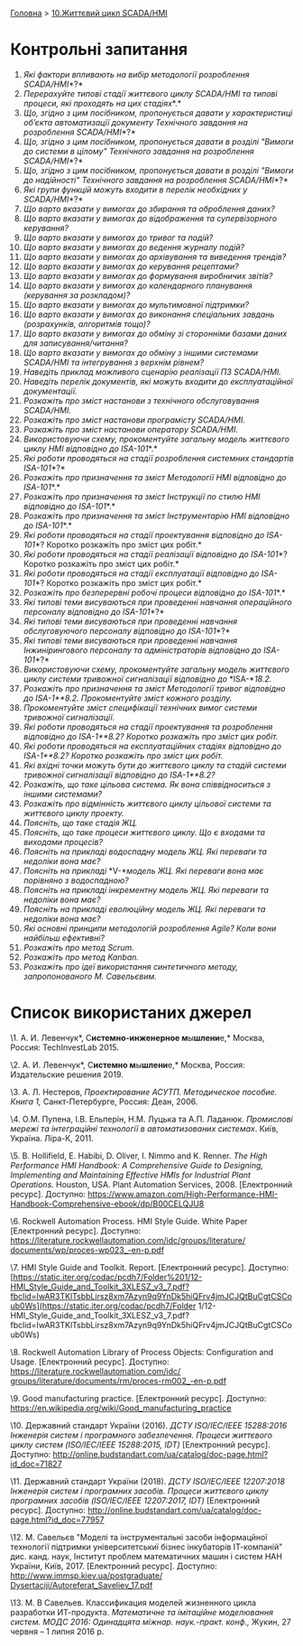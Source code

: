 [Головна](README.md) > [10.Життєвий цикл SCADA/HMI](10.md)

# Контрольні запитання 

1. *Які фактори впливають на вибір     методології розроблення* *SCADA/HMI**?*
2. *Перерахуйте типові стадії     життєвого циклу* *SCADA/HMI* *та* *типові процеси, які проходять на цих стадіях**.*
3. *Що, згідно з цим посібником,     пропонується давати у характеристиці об’єкта автоматизації документу     Технічного завдання на розроблення* *SCADA/HMI**?*
4. *Що, згідно з цим посібником,     пропонується давати в розділі "Вимоги до системи в цілому"     Технічного завдання на розроблення* *SCADA/HMI**?*
5. *Що, згідно з цим посібником,     пропонується давати в розділі "Вимоги до надійності" Технічного     завдання на розроблення* *SCADA/HMI**?*
6. *Які групи функцій можуть     входити в перелік необхідних у* *SCADA/HMI**?*
7. *Що варто вказати у вимогах до збирання     та оброблення даних?*
8. *Що варто вказати у вимогах до     відображення та супервізорного керування?*
9. *Що варто вказати у вимогах до     тривог та подій?*
10. *Що варто вказати у вимогах до     ведення журналу подій?*
11. *Що варто вказати у вимогах до     архівування та виведення трендів?*
12. *Що варто вказати у вимогах до* *керування     рецептами?*
13. *Що варто вказати у вимогах до     формування виробничих звітів?*
14. *Що варто вказати у вимогах до     календарного планування (керування за розкладом)?*
15. *Що варто вказати у вимогах до     мультимовної підтримки?*
16. *Що варто вказати у вимогах до     виконання спеціальних завдань (розрахунків, алгоритмів тощо)?*
17. *Що варто вказати у вимогах до     обміну зі сторонніми базами даних для записування/читання?*
18. *Що варто вказати у вимогах до     обміну з іншими системами SCADA/HMI та інтегрування з верхнім рівнем?*
19. *Наведіть приклад можливого     сценарію реалізації ПЗ SCADA/HMI.*
20. *Наведіть перелік документів,     які можуть входити до експлуатаційної документації.*
21. *Розкажіть про зміст настанови з     технічного обслуговування SCADA/HMI.*
22. *Розкажіть про зміст настанови     програмісту SCADA/HMI.*
23. *Розкажіть про зміст настанови     оператору SCADA/HMI.*
24. *Використовуючи схему,     прокоментуйте загальну модель      життєвого циклу HMI* *відповідно     до* *ISA-101**.*
25. *Які роботи проводяться на стадії     розроблення системних стандартів* *ISA-101**?*
26. *Розкажіть про призначення та     зміст Методології* *HMI* *відповідно до* *ISA-101**.*
27. *Розкажіть про призначення та     зміст* *Інструкції     по стилю HMI* *відповідно     до* *ISA-101**.*
28. *Розкажіть про призначення та     зміст* *Інструментарію     HMI відповідно до* *ISA-101**.*
29. *Які роботи проводяться на     стадії проектування відповідно до* *ISA-101**? Коротко розкажіть про зміст     цих робіт.*
30. *Які роботи проводяться на     стадії реалізації відповідно до* *ISA-101**? Коротко розкажіть про зміст     цих робіт.*
31. *Які роботи проводяться на     стадії експлуатації відповідно до* *ISA-101**? Коротко розкажіть про зміст     цих робіт.*
32. *Розкажіть про безперервні     робочі процеси відповідно до* *ISA-101**.*
33. *Які типові теми висуваються при     проведенні навчання операційного персоналу відповідно до* *ISA-101**?*
34. *Які типові теми висуваються при     проведенні навчання обслуговуючого персоналу відповідно до* *ISA-101**?*
35. *Які типові теми висуваються при     проведенні навчання Інжинірингового персоналу та адміністраторів     відповідно до* *ISA-101**?*
36. *Використовуючи схему,     прокоментуйте загальну модель      життєвого циклу системи тривожної сигналізації* *відповідно до* *ISA-**18.2.*
37. *Розкажіть про призначення та     зміст Методології тривог* *відповідно     до* *ISA-1**8.2. Прокоментуйте зміст кожного розділу.*
38. *Прокоментуйте зміст     специфікації технічних вимог системи тривожної сигналізації.*
39. *Які роботи проводяться на     стадії проектування та розроблення відповідно до* *ISA-1**8.2? Коротко розкажіть про     зміст цих робіт.*
40. *Які роботи проводяться на     експлуатаційних стадіях відповідно до* *ISA-1**8.2? Коротко розкажіть про     зміст цих робіт.*
41. *Які вхідні точки можуть бути до     життєвого циклу та стадій системи тривожної сигналізації відповідно до* *ISA-1**8.2?*
42. *Розкажіть, що таке цільова     система. Як вона співвідноситься з іншими системами?*
43. *Розкажіть про відмінність     життєвого циклу цільової системи та життєвого циклу проекту.*
44. *Поясніть, що таке стадія     ЖЦ.*  
45. *Поясніть, що таке процеси     життєвого циклу. Що є входами та виходами процесів?*
46. *Поясніть на прикладі водоспадну     модель ЖЦ. Які переваги та недоліки вона має?*
47. *Поясніть на прикладі* *V-**модель ЖЦ. Які переваги вона     має* *порівняно     з водоспадною?*
48. *Поясніть на прикладі     інкрементну модель ЖЦ. Які переваги та недоліки вона має?*
49. *Поясніть на прикладі еволюційну     модель ЖЦ. Які переваги та недоліки вона має?*
50. *Які основні принципи     методологій розроблення Agile? Коли вони найбільш ефективні?*
51. *Розкажіть про метод Scrum.*
52. *Розкажіть про метод Kanban.*
53. *Розкажіть про ідеї використання     синтетичного методу, запропонованого 
         М. Савельєвим.* 

# Список використаних джерел

\1.    А. И. Левенчук*, С**истемно-инженерное м**ы**шлени**е,* Москва, Россия: TechInvestLab 2015. 

\2.    А. И. Левенчук*, С**истемно м**ы**шлени**е,* Москва, Россия: Издательские решения 2019. 

\3.    А. Л. Нестеров, *Проектирование АСУТП. Методическое пособие. Книга 1,* Санкт-Петербурге, Россия: Деан, 2006.

\4.    О.М. Пупена, І.В. Ельперін, Н.М. Луцька та А.П. Ладанюк. *Промислові мережі та інтеграційні технології в автоматизованих системах*. Київ, Україна. Ліра-К, 2011.

\5.    B. Hollifield, E. Habibi, D. Oliver, I. Nimmo and K. Renner. *The High Performance HMI Handbook: A Comprehensive Guide to Designing, Implementing and Maintaining Effective HMIs for Industrial Plant Operations.* Houston, USA. Plant Automation Services, 2008. [Електронний ресурс]. Доступно: https://www.amazon.com/High-Performance-HMI-Handbook-Comprehensive-ebook/dp/B00CELQJU8 

\6.    Rockwell Automation Process. HMI Style Guide. White Paper [Електронний ресурс]. Доступно: [https://literature.rockwellautomation.com/idc/groups/literature/ documents/wp/proces-wp023_-en-p.pdf](https://literature.rockwellautomation.com/idc/groups/literature/documents/wp/proces-wp023_-en-p.pdf) 

\7.    HMI Style Guide and Toolkit. Report. [Електронний ресурс]. Доступно: [https://static.iter.org/codac/pcdh7/Folder%201/12-HMI_Style_Guide_and_Toolkit_3XLESZ_v3_7.pdf?fbclid=IwAR3TKlTsbbLirsz8xm7Azyn9q9YnDk5hiQFrv4jmJCJQtBuCgtCSCoub0Ws](https://static.iter.org/codac/pcdh7/Folder 1/12-HMI_Style_Guide_and_Toolkit_3XLESZ_v3_7.pdf?fbclid=IwAR3TKlTsbbLirsz8xm7Azyn9q9YnDk5hiQFrv4jmJCJQtBuCgtCSCoub0Ws) 

\8.    Rockwell Automation Library of Process Objects: Configuration and Usage. [Електронний ресурс]. Доступно: [https://literature.rockwellautomation.com/idc/ groups/literature/documents/rm/proces-rm002_-en-p.pdf](https://literature.rockwellautomation.com/idc/groups/literature/documents/rm/proces-rm002_-en-p.pdf)

\9.    Good manufacturing practice. [Електронний ресурс]. Доступно: https://en.wikipedia.org/wiki/Good_manufacturing_practice

\10.  Державний стандарт України (2016). *ДСТУ ISO/IEC/IEEE 15288:2016 Інженерія систем і програмного забезпечення. Процеси життєвого циклу систем (ISO/IEC/IEEE 15288:2015, IDT)* [Електронний ресурс]. Доступно: http://online.budstandart.com/ua/catalog/doc-page.html?id_doc=71827

\11.  Державний стандарт України (2018). *ДСТУ ISO/IEC/IEEE 12207:2018 Інженерія систем і програмних засобів. Процеси життєвого циклу програмних засобів (ISO/IEC/IEEE 12207:2017, IDT)*  [Електронний ресурс]. Доступно: http://online.budstandart.com/ua/catalog/doc-page.html?id_doc=77957

\12.  М. Савельєв "Моделі та інструментальні засоби інформацйної технології підтримки університетськиї бізнес інкубаторів ІТ-компаній" дис. канд. наук, Інститут проблем математичних машин і систем НАН України, Київ, 2017. [Електронний ресурс]. Доступно: [http://www.immsp.kiev.ua/postgraduate/ Dysertaciji/Autoreferat_Saveliev_17.pdf](http://www.immsp.kiev.ua/postgraduate/Dysertaciji/Autoreferat_Saveliev_17.pdf) 

\13.  М. В Савельев. Классификация моделей жизненного цикла разработки ИТ-продукта. *Математичне та імітаційне моделювання систем. МОДС 2016: Одинадцята міжнар. наук.-практ. конф.,* Жукин, 27 червня – 1 липня 2016 р.